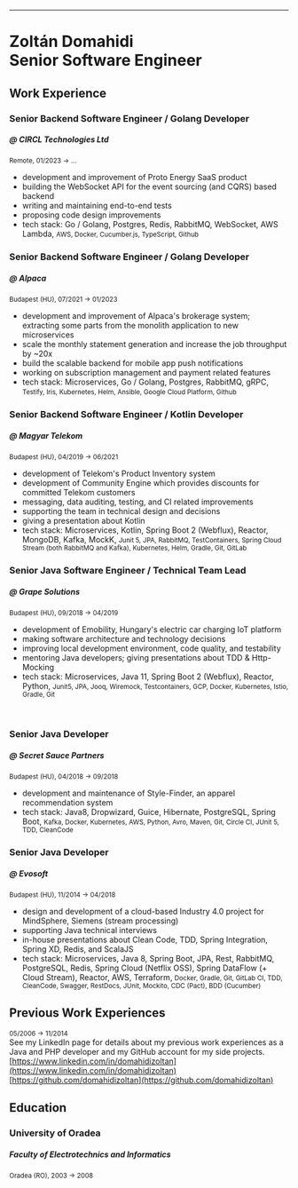 
---
# <span class="firstname">Zoltán</span> <span class="lastname">Domahidi</span><br/> Senior Software Engineer  


## Work Experience  

### Senior Backend Software Engineer / Golang Developer  
##### @ CIRCL Technologies Ltd  
<small class="period">Remote, 01/2023 → ...</small>  
- development and improvement of Proto Energy SaaS product  
- building the WebSocket API for the event sourcing (and CQRS) based backend  
- writing and maintaining end-to-end tests  
- proposing code design improvements  
- tech stack: <span class="technologies">Go / Golang, Postgres, Redis, RabbitMQ, WebSocket, AWS Lambda, <small>AWS, Docker, Cucumber.js, TypeScript, Github</small></span> 

### Senior Backend Software Engineer / Golang Developer  
##### @ Alpaca  
<small class="period">Budapest (HU), 07/2021 → 01/2023</small>  
- development and improvement of Alpaca's brokerage system; extracting some parts from the monolith application to new microservices  
- scale the monthly statement generation and increase the job throughput by ~20x  
- build the scalable backend for mobile app push notifications  
- working on subscription management and payment related features  
- tech stack: <span class="technologies">Microservices, Go / Golang, Postgres, RabbitMQ, gRPC, <small>Testify, Iris, Kubernetes, Helm, Ansible, Google Cloud Platform, Github</small></span>  

### Senior Backend Software Engineer / Kotlin Developer  
##### @ Magyar Telekom  
<small class="period">Budapest (HU), 04/2019 → 06/2021</small>  
- development of Telekom's Product Inventory system  
- development of Community Engine which provides discounts for committed Telekom customers  
- messaging, data auditing, testing, and CI related improvements  
- supporting the team in technical design and decisions  
- giving a presentation about Kotlin  
- tech stack: <span class="technologies">Microservices, Kotlin, Spring Boot 2 (Webflux), Reactor, MongoDB, Kafka, MockK, <small>Junit 5, JPA, RabbitMQ, TestContainers, Spring Cloud Stream (both RabbitMQ and Kafka), Kubernetes, Helm, Gradle, Git, GitLab</small></span>  

### Senior Java Software Engineer / Technical Team Lead  
##### @ Grape Solutions  
<small class="period">Budapest (HU), 09/2018 → 04/2019</small>  
- development of Emobility, Hungary's electric car charging IoT platform  
- making software architecture and technology decisions  
- improving local development environment, code quality, and testability  
- mentoring Java developers; giving presentations about TDD & Http-Mocking  
- tech stack: <span class="technologies">Microservices, Java 11, Spring Boot 2 (Webflux), Reactor, Python, <small>Junit5, JPA, Jooq, Wiremock, Testcontainers, GCP, Docker, Kubernetes, Istio, Gradle, Git</small></span>  

<p class="pagebreak">&nbsp;</p>

### Senior Java Developer  
##### @ Secret Sauce Partners  
<small class="period">Budapest (HU), 04/2018 → 09/2018</small>  
- development and maintenance of Style-Finder, an apparel recommendation system  
- tech stack: <span class="technologies">Java8, Dropwizard, Guice, Hibernate, PostgreSQL, Spring Boot, <small>Kafka, Docker, Kubernetes, AWS, Python, Avro, Maven, Git, Circle CI, JUnit 5, TDD, CleanCode</small></span>  

### Senior Java Developer  
##### @ Evosoft  
<small class="period">Budapest (HU), 11/2014 → 04/2018</small>  
- design and development of a cloud-based Industry 4.0 project for MindSphere, Siemens (stream processing)  
- supporting Java technical interviews  
- in-house presentations about Clean Code, TDD, Spring Integration, Spring XD, Redis, and ScalaJS  
- tech stack: <span class="technologies">Microservices, Java 8, Spring Boot, JPA, Rest, RabbitMQ, PostgreSQL, Redis, Spring Cloud (Netflix OSS), Spring DataFlow (+ Cloud Stream), Reactor, AWS, Terraform, <small>Docker, Gradle, Git, GitLab CI, TDD, CleanCode, Swagger, RestDocs, JUnit, Mockito, CDC (Pact), BDD (Cucumber)</small></span>  



## Previous Work Experiences  

<small class="period">05/2006 → 11/2014</small>  
See my LinkedIn page for details about my previous work experiences as a Java and PHP developer and my GitHub account for my side projects.  
[https://www.linkedin.com/in/domahidizoltan](https://www.linkedin.com/in/domahidizoltan)  
[https://github.com/domahidizoltan](https://github.com/domahidizoltan)  

## Education

### University of Oradea
##### Faculty of Electrotechnics and Informatics
<small class="period">Oradea (RO), 2003 → 2008</small>
